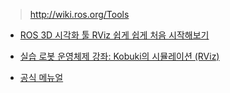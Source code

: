 > http://wiki.ros.org/Tools

- [ROS 3D 시각화 툴 RViz 쉽게 쉽게 처음 시작해보기](http://pinkwink.kr/903)

- [실습 로봇 운영체제 강좌: Kobuki의 시뮬레이션 (RViz)](http://cafe.naver.com/openrt/6211)


- [공식 메뉴얼](http://wiki.ros.org/rviz)